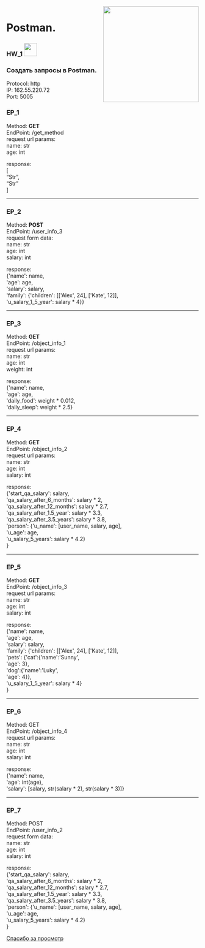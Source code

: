 <img align='right' src='https://user-images.githubusercontent.com/5713670/87202985-820dcb80-c2b6-11ea-9f56-7ec461c497c3.gif' width='250'>    

# Postman.  
### HW_1 <img src="https://github.githubassets.com/images/mona-whisper.gif" height="34" />

### Создать запросы в Postman.

Protocol: http  
IP: 162.55.220.72  
Port: 5005  

### EP_1  
Method: **GET**  
EndPoint: /get_method  
request url params:   
 name: str  
 age: int  

response:   
[  
    “Str”,  
    “Str”  
]  

___

### EP_2  
Method: **POST**  
EndPoint: /user_info_3  
request form data:   
 name: str  
 age: int  
 salary: int  

response:   
{'name': name,  
          'age': age,  
          'salary': salary,  
          'family': {'children': [['Alex', 24], ['Kate', 12]],  
                     'u_salary_1_5_year': salary * 4}}  


___

### EP_3  
Method: **GET**  
EndPoint: /object_info_1  
request url params:   
 name: str  
 age: int  
 weight: int  

response:   
{'name': name,  
          'age': age,  
          'daily_food': weight * 0.012,  
          'daily_sleep': weight * 2.5}  


___

### EP_4  
Method: **GET**  
EndPoint: /object_info_2  
request url params:   
 name: str  
 age: int  
 salary: int  

response:   
{'start_qa_salary': salary,  
          'qa_salary_after_6_months': salary * 2,  
          'qa_salary_after_12_months': salary * 2.7,  
          'qa_salary_after_1.5_year': salary * 3.3,  
          'qa_salary_after_3.5_years': salary * 3.8,  
          'person': {'u_name': [user_name, salary, age],  
                     'u_age': age,  
                     'u_salary_5_years': salary * 4.2}  
          }  


___

### EP_5  
Method: **GET**  
EndPoint: /object_info_3  
request url params:   
 name: str  
 age: int  
 salary: int  

response:   
{'name': name,  
          'age': age,  
          'salary': salary,  
          'family': {'children': [['Alex', 24], ['Kate', 12]],  
                     'pets': {'cat':{'name':'Sunny',  
                                     'age': 3},  
                              'dog':{'name':'Luky',  
                                     'age': 4}},  
                     'u_salary_1_5_year': salary * 4}  
          }  


___

### EP_6  
Method: GET  
EndPoint: /object_info_4  
request url params:   
 name: str  
 age: int  
 salary: int  

response:   
{'name': name,  
          'age': int(age),  
          'salary': [salary, str(salary * 2), str(salary * 3)]}  


___

### EP_7  
Method: POST  
EndPoint: /user_info_2  
request form data:   
 name: str  
 age: int  
 salary: int  

response:   
{'start_qa_salary': salary,  
          'qa_salary_after_6_months': salary * 2,  
          'qa_salary_after_12_months': salary * 2.7,  
          'qa_salary_after_1.5_year': salary * 3.3,  
          'qa_salary_after_3.5_years': salary * 3.8,  
          'person': {'u_name': [user_name, salary, age],  
                     'u_age': age,  
                     'u_salary_5_years': salary * 4.2}  
          }  

[Спасибо за просмотр](https://kartinkof.club/uploads/posts/2022-03/1648262006_1-kartinkof-club-p-mem-spasibo-za-prosmotr-1.jpg)  
